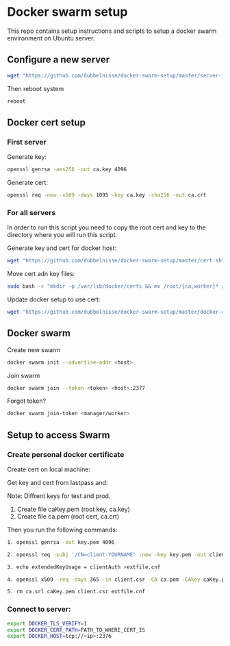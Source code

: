 # Docker swarm setup
This repo contains setup instructions and scripts to setup a docker swarm environment on Ubuntu server.

## Configure a new server

```sh
wget "https://github.com/dubbelnisse/docker-swarm-setup/master/server-init.sh" -O server-init.sh && chmod +x server-init.sh && sudo ./server-init.sh && rm server-init.sh
```

Then reboot system
```sh
reboot
```

## Docker cert setup

### First server
Generate key:
```sh
openssl genrsa -aes256 -out ca.key 4096
```
Generate cert:
```sh
openssl req -new -x509 -days 1095 -key ca.key -sha256 -out ca.crt
```

### For all servers
In order to run this script you need to copy the root cert and key to the directory where you will run this script.

Generate key and cert for docker host:
```sh
wget "https://github.com/dubbelnisse/docker-swarm-setup/master/cert.sh" -O cert.sh && chmod +x cert.sh && ./cert.sh "worker-01"
```

Move cert adn key files:
```sh
sudo bash -c "mkdir -p /var/lib/docker/certs && mv /root/{ca,worker}* /var/lib/docker/certs/ && chmod 770 /var/lib/docker/certs/ && rm ca.key ca.srl -f"
```

Update docker setup to use cert:
```sh
wget "https://github.com/dubbelnisse/docker-swarm-setup/master/docker-certs.sh" -O cert.sh && chmod +x cert.sh && ./cert.sh "worker-01"
```

## Docker swarm
Create new swarm
```sh
docker swarm init --advertise-addr <host>
```

Join swarm
```sh
docker swarm join --token <token> <host>:2377
```

Forgot token?
```sh
docker swarm join-token <manager/worker>
```

## Setup to access Swarm

### Create personal docker certificate
Create cert on local machine:

Get key and cert from lastpass and:

Note: Diffrent keys for test and prod.

1. Create file caKey.pem (root key, ca.key)
2. Create file ca.pem (root cert, ca.crt)

Then you run the following commands:
```sh
1. openssl genrsa -out key.pem 4096

2. openssl req -subj '/CN=client-YOURNAME' -new -key key.pem -out client.csr

3. echo extendedKeyUsage = clientAuth >extfile.cnf

4. openssl x509 -req -days 365 -in client.csr -CA ca.pem -CAkey caKey.pem -CAcreateserial -out cert.pem -extfile extfile.cnf

5. rm ca.srl caKey.pem client.csr extfile.cnf
```

### Connect to server:
```sh
export DOCKER_TLS_VERIFY=1
export DOCKER_CERT_PATH=PATH_TO_WHERE_CERT_IS
export DOCKER_HOST=tcp://<ip>:2376
```
